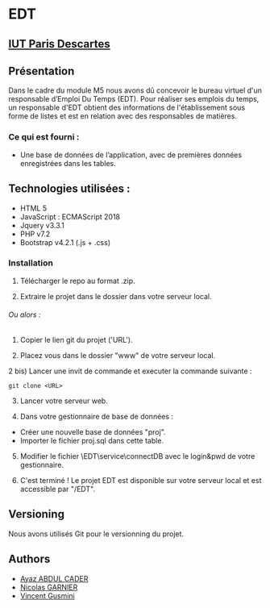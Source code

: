 # EDT


## [IUT Paris Descartes](http://www.iut.parisdescartes.fr/)


## Présentation

Dans le cadre du module M5 nous avons dû concevoir le bureau virtuel d'un responsable d’Emploi Du Temps (EDT).
Pour réaliser ses emplois du temps, un responsable d'EDT obtient des informations de l'établissement sous forme de listes et
est en relation avec des responsables de matières.


### Ce qui est fourni :

- Une base de données de l’application, avec de premières données enregistrées dans les tables.


## Technologies utilisées :

- HTML 5
- JavaScript : ECMAScript 2018
- Jquery v3.3.1
- PHP v7.2
- Bootstrap v4.2.1 (.js + .css)

### Installation 

1) Télécharger le repo au format .zip.

2) Extraire le projet dans le dossier dans votre serveur local. 


###### Ou alors :

1) Copier le lien git du projet ('URL').

2) Placez vous dans le dossier "www" de votre serveur local.

2 bis) Lancer une invit de commande et executer la commande suivante :
```
git clone <URL>
```
3) Lancer votre serveur web.

4) Dans votre gestionnaire de base de données :
- Créer une nouvelle base de données "proj".
- Importer le fichier proj.sql dans cette table.

5) Modifier le fichier \EDT\service\connectDB avec le login&pwd de votre gestionnaire.

6) C'est terminé ! Le projet EDT est disponible sur votre serveur local et est accessible par "/EDT".


## Versioning

Nous avons utilisés Git pour le versionning du projet.

## Authors

* [Ayaz ABDUL CADER](https://github.com/AyazBulls)
* [Nicolas GARNIER](https://github.com/mvestrotech)
* [Vincent Gusmini](https://github.com/VinceGusmini)
